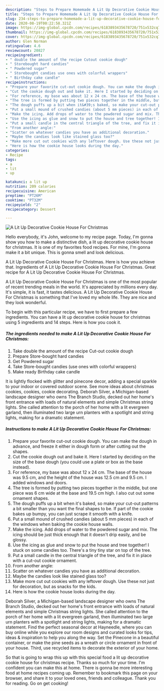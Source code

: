 ```yaml
---
description: "Steps to Prepare Homemade A Lit Up Decorative Cookie House For Christmas"
title: "Steps to Prepare Homemade A Lit Up Decorative Cookie House For Christmas"
slug: 234-steps-to-prepare-homemade-a-lit-up-decorative-cookie-house-for-christmas
date: 2020-08-19T00:22:58.321Z
image: https://img-global.cpcdn.com/recipes/6183893435678720/751x532cq70/a-lit-up-decorative-cookie-house-for-christmas-recipe-main-photo.jpg
thumbnail: https://img-global.cpcdn.com/recipes/6183893435678720/751x532cq70/a-lit-up-decorative-cookie-house-for-christmas-recipe-main-photo.jpg
cover: https://img-global.cpcdn.com/recipes/6183893435678720/751x532cq70/a-lit-up-decorative-cookie-house-for-christmas-recipe-main-photo.jpg
author: Glen Norman
ratingvalue: 4.6
reviewcount: 20827
recipeingredient:
- " double the amount of the recipe Cutout cookie dough"
- " Storebought hard candies"
- " Powdered sugar"
- " Storebought candies use ones with colorful wrappers"
- " Birthday cake candle"
recipeinstructions:
- "Prepare your favorite cut-out cookie dough. You can make the dough in advance, and freeze it either in dough form or after cutting out the shapes."
- "Cut the cookie dough out and bake it. Here I started by deciding on the size of the base dough (you could use a plate or box as the base instead)."
- "For reference, my base was about 12 x 24 cm. The base of the house was 9.5 cm, and the height of the house was 12.5 cm and 9.5 cm. I added windows and doors."
- "The tree is formed by putting two pieces together in the middle, but one piece was 6 cm wide at the base and 19.5 cm high. I also cut out some ornament shapes."
- "The dough puffs up a bit when it&#39;s baked, so make your cut-out patterns a bit smaller than you want the final shapes to be. If part of the cookie bakes up bumpy, you can just scrape it smooth with a knife."
- "Put a small mound of crushed candies (about 5 mm pieces) in each of the windows when baking the cookie house walls."
- "Make the icing. Add drops of water to the powdered sugar and mix. The icing should be just thick enough that it doesn&#39;t drip easily, and be glossy."
- "Use the icing as glue and snow to put the house and tree together! I stuck on some candies too. There&#39;s a tiny tiny star on top of the tree."
- "Put a small candle in the central triangle of the tree, and fix it in place with a cut-out cookie ornament."
- "From another angle:"
- "Scatter on whatever candies you have as additional decoration."
- "Maybe the candies look like stained glass too?"
- "Make more cut out cookies with any leftover dough. Use these not just for decoration, but as snacks for the kids."
- "Here is how the cookie house looks during the day."
categories:
- Recipe
tags:
- a
- lit
- up

katakunci: a lit up 
nutrition: 209 calories
recipecuisine: American
preptime: "PT26M"
cooktime: "PT32M"
recipeyield: "2"
recipecategory: Dessert

---
```



![A Lit Up Decorative Cookie House For Christmas](https://img-global.cpcdn.com/recipes/6183893435678720/751x532cq70/a-lit-up-decorative-cookie-house-for-christmas-recipe-main-photo.jpg)

Hello everybody, it's John, welcome to my recipe page. Today, I'm gonna show you how to make a distinctive dish, a lit up decorative cookie house for christmas. It is one of my favorites food recipes. For mine, I'm gonna make it a bit unique. This is gonna smell and look delicious.

A Lit Up Decorative Cookie House For Christmas. Here is how you achieve that. Ingredients of A Lit Up Decorative Cookie House For Christmas. Great recipe for A Lit Up Decorative Cookie House For Christmas.

A Lit Up Decorative Cookie House For Christmas is one of the most popular of recent trending meals in the world. It's appreciated by millions every day. It's simple, it is fast, it tastes delicious. A Lit Up Decorative Cookie House For Christmas is something that I've loved my whole life. They are nice and they look wonderful.


To begin with this particular recipe, we have to first prepare a few ingredients. You can have a lit up decorative cookie house for christmas using 5 ingredients and 14 steps. Here is how you cook it.

<!--inarticleads1-->

##### The ingredients needed to make A Lit Up Decorative Cookie House For Christmas:

1. Take  double the amount of the recipe Cut-out cookie dough
1. Prepare  Store-bought hard candies
1. Get  Powdered sugar
1. Take  Store-bought candies (use ones with colorful wrappers)
1. Make ready  Birthday cake candle


It is lightly flocked with glitter and pinecone decor, adding a special sparkle to your indoor or covered outdoor scene. See more ideas about christmas cookies, cookies, cookie decorating. Deborah Silver, a Michigan-based landscape designer who owns The Branch Studio, decked out her home&#39;s front entrance with loads of natural elements and simple Christmas string lights. She called attention to the porch of her home with a lit evergreen garland, then illuminated two large urn planters with a spotlight and string lights, making for a dramatic statement. 

<!--inarticleads2-->

##### Instructions to make A Lit Up Decorative Cookie House For Christmas:

1. Prepare your favorite cut-out cookie dough. You can make the dough in advance, and freeze it either in dough form or after cutting out the shapes.
1. Cut the cookie dough out and bake it. Here I started by deciding on the size of the base dough (you could use a plate or box as the base instead).
1. For reference, my base was about 12 x 24 cm. The base of the house was 9.5 cm, and the height of the house was 12.5 cm and 9.5 cm. I added windows and doors.
1. The tree is formed by putting two pieces together in the middle, but one piece was 6 cm wide at the base and 19.5 cm high. I also cut out some ornament shapes.
1. The dough puffs up a bit when it&#39;s baked, so make your cut-out patterns a bit smaller than you want the final shapes to be. If part of the cookie bakes up bumpy, you can just scrape it smooth with a knife.
1. Put a small mound of crushed candies (about 5 mm pieces) in each of the windows when baking the cookie house walls.
1. Make the icing. Add drops of water to the powdered sugar and mix. The icing should be just thick enough that it doesn&#39;t drip easily, and be glossy.
1. Use the icing as glue and snow to put the house and tree together! I stuck on some candies too. There&#39;s a tiny tiny star on top of the tree.
1. Put a small candle in the central triangle of the tree, and fix it in place with a cut-out cookie ornament.
1. From another angle:
1. Scatter on whatever candies you have as additional decoration.
1. Maybe the candies look like stained glass too?
1. Make more cut out cookies with any leftover dough. Use these not just for decoration, but as snacks for the kids.
1. Here is how the cookie house looks during the day.


Deborah Silver, a Michigan-based landscape designer who owns The Branch Studio, decked out her home&#39;s front entrance with loads of natural elements and simple Christmas string lights. She called attention to the porch of her home with a lit evergreen garland, then illuminated two large urn planters with a spotlight and string lights, making for a dramatic statement. Find the perfect seasonal decor at Hayneedle, where you can buy online while you explore our room designs and curated looks for tips, ideas &amp; inspiration to help you along the way. Set the Pinecone in a beautiful container, or make the pine seeds as a wreath or circle ornament in front of your house. Third, use recycled items to decorate the exterior of your home. 

So that is going to wrap this up with this special food a lit up decorative cookie house for christmas recipe. Thanks so much for your time. I'm confident you can make this at home. There is gonna be more interesting food at home recipes coming up. Remember to bookmark this page on your browser, and share it to your loved ones, friends and colleague. Thank you for reading. Go on get cooking!
